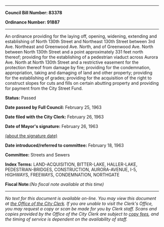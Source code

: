 

********

**Council Bill Number: 83378**
   
**Ordinance Number: 91887**
********

 An ordinance providing for the laying off, opening, widening, extending and establishing of North 130th Street and Northeast 130th Street between 3rd Ave. Northeast and Greenwood Ave. North, and of Greenwood Ave. North between North 130th Street and a point approximately 331 feet north thereof; providing for the establishing of a pedestrian viaduct across Aurora Ave. North at North 130th Street and a restrictive easement for the protection thereof from damage by fire; providing for the condemnation, appropriation, taking and damaging of land and other property; providing for the establishing of grades; providing for the acquisition of the right to construct slopes for cuts and fills on certain abutting property and providing for payment from the City Street Fund.

**Status:** Passed
   
**Date passed by Full Council:** February 25, 1963
   
**Date filed with the City Clerk:** February 26, 1963
   
**Date of Mayor's signature:** February 26, 1963
   
[(about the signature date)](/~public/approvaldate.htm)
   
   
   
**Date introduced/referred to committee:** February 18, 1963
   
**Committee:** Streets and Sewers
   
   
**Index Terms:** LAND-ACQUISITION, BITTER-LAKE, HALLER-LAKE, PEDESTRIAN-BRIDGES, CONSTRUCTION, AURORA-AVENUE, I-5, HIGHWAYS, FREEWAYS, CONDEMNATION, NORTHGATE

**Fiscal Note:**_(No fiscal note available at this time)_
********

_No text for this document is available on-line. You may view this document at [the Office of the City Clerk](http://www.seattle.gov/leg/clerk/contactUs.htm). If you are unable to visit the Clerk's Office, you may request a copy or scan be made for you by Clerk staff. Scans and copies provided by the Office of the City Clerk are subject to [copy fees](http://clerk.seattle.gov/~public/clerkfees.htm), and the timing of service is dependent on the availability of staff._

